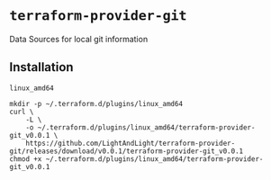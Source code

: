# `terraform-provider-git`

Data Sources for local git information

## Installation

`linux_amd64`

```
mkdir -p ~/.terraform.d/plugins/linux_amd64
curl \
    -L \
    -o ~/.terraform.d/plugins/linux_amd64/terraform-provider-git_v0.0.1 \
    https://github.com/LightAndLight/terraform-provider-git/releases/download/v0.0.1/terraform-provider-git_v0.0.1
chmod +x ~/.terraform.d/plugins/linux_amd64/terraform-provider-git_v0.0.1
```

